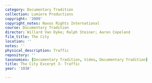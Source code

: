```yaml
---
category: Documentary Tradition
collection: Lumiere Productions
copyright: '2009'
copyright_notes: Naxos Rights International
course: Documentary Tradition
director: Willard Van Dyke; Ralph Steiner; Aaron Copeland
film_title: The City
location: ''
notes: ''
physical_description: Traffic
repository: ''
taxonomies: [Documentary Tradition, Video, Documentary Tradition]
title: The City Excerpt 3- Traffic
year: '1938'

---
```

